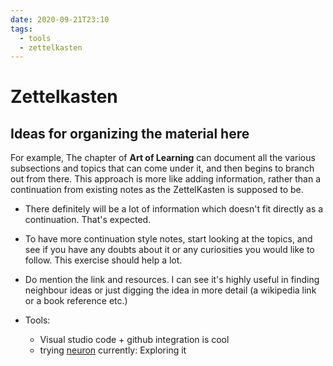 ```yaml
---
date: 2020-09-21T23:10
tags: 
  - tools
  - zettelkasten
---
```


# Zettelkasten


## Ideas for organizing the material here

For example, The chapter of **Art of Learning** can document all the various subsections and topics that can come under it, and then begins to branch out from there. 
This approach is more like adding information, rather than a continuation from existing notes as the ZettelKasten is supposed to be.

- There definitely will be a lot of information which doesn't fit directly as a continuation. That's expected.
- To have more continuation style notes, start looking at the topics, and see if you have any doubts about it or any curiosities you would like to follow. This exercise should help a lot.
- Do mention the link and resources. I can see it's highly useful in finding neighbour ideas or just digging the idea in more detail (a wikipedia link or a book reference etc.)



- Tools:
  - Visual studio code + github integration is cool
  - trying [neuron](https://neuron.zettel.page/install.html) currently: Exploring it <d85ec130>
